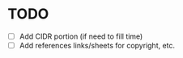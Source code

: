# TODO
- [ ] Add CIDR portion (if need to fill time)
- [ ] Add references links/sheets for copyright, etc.
